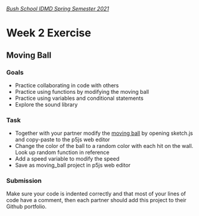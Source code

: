 [_Bush School IDMD Spring Semester 2021_](https://chandrunarayan.github.io/idmd/)
# Week 2 Exercise

## Moving Ball

### Goals
* Practice collaborating in code with others
* Practice using functions by modifying the moving ball
* Practice using variables and conditional statements
* Explore the sound library

### Task

* Together with your partner modify the [moving ball](../code/moving_ball/sketch.js) by opening sketch.js and copy-paste to the p5js web editor
* Change the color of the ball to a random color with each hit on the wall. Look up random function in reference
* Add a speed variable to modify the speed
* Save as moving_ball project in p5js web editor

### Submission
Make sure your code is indented correctly and that most of your lines of code have a comment, then each partner should add this project to their Github portfolio.

